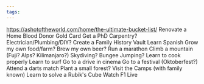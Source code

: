 ```yaml
---
tags:
---
```

https://ashotoftheworld.com/home/the-ultimate-bucket-list/
Renovate a Home
Blood Donor Gold Card
Get a PhD
Carpentry?
Electrician/Plumbing/DIY?
Create a Family History Vault
Learn Spanish
Grow my own food/farm?
Brew my own beer?
Run a marathon
Climb a mountain (Fuji? Alps? Kilimanjaro?)
Skydiving? Bungee Jumping?
Learn to cook properly
Learn to surf
Go to a drive in cinema
Go to a festival (Oktoberfest?)
Attend a darts match
Plant a small forest?
Visit the Camps (with family known)
Learn to solve a Rubik's Cube
Watch F1 Live